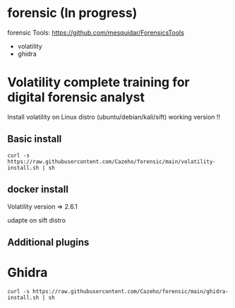 # forensic (In progress)

forensic Tools: https://github.com/mesquidar/ForensicsTools

- volatility
- ghidra


# Volatility complete training for digital forensic analyst


Install volatility on Linux distro (ubuntu/debian/kali/sift) working version !!

## Basic install

```curl -s https://raw.githubusercontent.com/Cazeho/forensic/main/volatility-install.sh | sh```

## docker install


Volatility version => 2.6.1

udapte on sift distro


## Additional plugins


# Ghidra

```curl -s https://raw.githubusercontent.com/Cazeho/forensic/main/ghidra-install.sh | sh```
